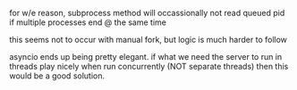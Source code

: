 for w/e reason, subprocess method will occassionally not read queued pid if
multiple
processes end @ the same time

this seems not to occur with manual fork, but logic is much harder to follow

asyncio ends up being pretty elegant. if what we need the server to run in
threads play nicely when run concurrently (NOT separate threads) then this would
be a good solution.
